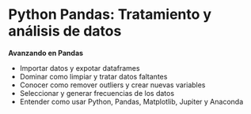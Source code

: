 # Python Pandas: Tratamiento y análisis de datos
**Avanzando en Pandas**

- Importar datos y expotar dataframes
- Dominar como limpiar y tratar datos faltantes
- Conocer como remover outliers y crear nuevas variables
- Seleccionar y generar frecuencias de los datos
- Entender como usar Python, Pandas, Matplotlib, Jupiter y Anaconda
